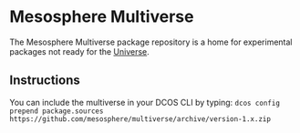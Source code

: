 # Mesosphere Multiverse

The Mesosphere Multiverse package repository is a home for experimental packages not ready for the [Universe](https://github.com/mesosphere/universe).

## Instructions

You can include the multiverse in your DCOS CLI by typing:
`dcos config prepend package.sources https://github.com/mesosphere/multiverse/archive/version-1.x.zip`
